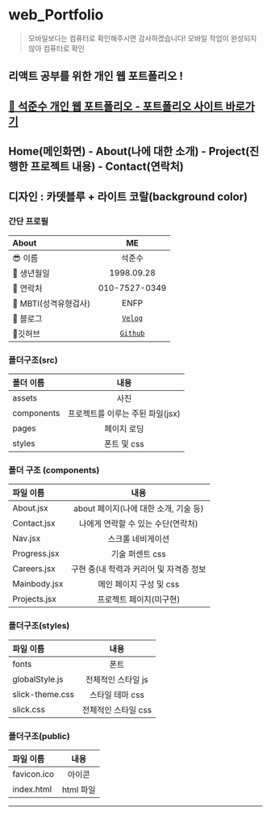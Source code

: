 # web_Portfolio 

> 모바일보다는 컴퓨터로 확인해주시면 감사하겠습니다! 
> 모바일 작업이 완성되지 않아 컴퓨터로 확인 
## 리액트 공부를 위한 개인 웹 포트폴리오 ! 
## [🌈 석준수 개인 웹 포트폴리오 - 포트폴리오 사이트 바로가기]( https://seok28.github.io/web_portfolio/)
## Home(메인화면) - About(나에 대한 소개) - Project(진행한 프로젝트 내용) - Contact(연락처) 
## 디자인 : 카뎃블루 + 라이트 코랄(background color)
### 간단  프로필 
|About|ME|
|:---|:---:|
|😎 이름|석준수|
|📅 생년월일|1998.09.28|
|📱 연락처|010-7527-0349|
|🎰 MBTI(성격유형검사)|ENFP|
|📝 블로그|[`Velog`](https://velog.io/@seok28)
|📂깃허브|[`Github`](https://github.com/seok28)


### 폴더구조(src)
|폴더 이름|내용|
|:---|:---:|
| assets| 사진|
| components| 프로젝트를 이루는 주된 파일(jsx)|
| pages| 페이지 로딩|
| styles|폰트 및 css|

### 폴더 구조 (components)
|파일 이름|내용|
|:---|:---:|
| About.jsx| about 페이지(나에 대한 소개, 기술 등)|
| Contact.jsx| 나에게 연락할 수 있는 수단(연락처)|
| Nav.jsx| 스크롤 네비게이션|
| Progress.jsx|기술 퍼센트 css|
| Careers.jsx| 구현 중(내 학력과 커리어 및 자격증 정보|
| Mainbody.jsx| 메인 페이지 구성 및 css|
|Projects.jsx| 프로젝트 페이지(미구현)|

### 폴더구조(styles)
|파일 이름|내용|
|:---|:---:|
| fonts| 폰트|
| globalStyle.js| 전체적인 스타일 js|
| slick-theme.css| 스타일 테마 css|
| slick.css| 전체적인 스타일 css|

### 폴더구조(public)
|파일 이름|내용|
|:---|:---:|
| favicon.ico| 아이콘|
| index.html| html 파일|

<hr />